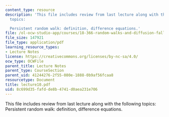```yaml
---
content_type: resource
description: 'This file includes review from last lecture along with the following
  topics:

  Persistent random walk: definition, difference equations.'
file: /ol-ocw-studio-app/courses/18-366-random-walks-and-diffusion-fall-2006/8c699d35fafdde8b4741d0aea231e706_lecture10.pdf
file_size: 147921
file_type: application/pdf
learning_resource_types:
- Lecture Notes
license: https://creativecommons.org/licenses/by-nc-sa/4.0/
ocw_type: OCWFile
parent_title: Lecture Notes
parent_type: CourseSection
parent_uid: 41244276-2f55-080e-1888-0b9af56fcaa8
resourcetype: Document
title: lecture10.pdf
uid: 8c699d35-fafd-de8b-4741-d0aea231e706
---
```

This file includes review from last lecture along with the following topics:
Persistent random walk: definition, difference equations.